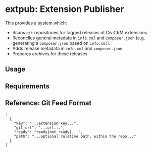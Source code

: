 # extpub: Extension Publisher

This provides a system which:

* Scans `git` repositories for tagged releases of CiviCRM extensions
* Reconciles general metadata in `info.xml` and `composer.json` (e.g. generating a `composer.json` based on `info.xml`).
* Adds release metadata in `info.xml` and `composer.json`
* Prepares archives for these releases

## Usage

## Requirements

## Reference: Git Feed Format

```
[
  {
    "key": "...extension key...",
    "git_url": "...url...",
    "ready": "ready|not_ready|...",
    "path": "...optional relative path, within the repo..."
  }
]
```
